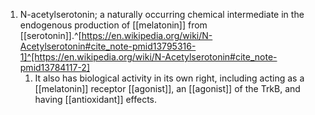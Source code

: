 1. N-acetylserotonin; a naturally occurring chemical intermediate in the endogenous production of [[melatonin]] from [[serotonin]].^[https://en.wikipedia.org/wiki/N-Acetylserotonin#cite_note-pmid13795316-1]^[https://en.wikipedia.org/wiki/N-Acetylserotonin#cite_note-pmid13784117-2]
	1. It also has biological activity in its own right, including acting as a [[melatonin]] receptor [[agonist]], an [[agonist]] of the TrkB, and having [[antioxidant]] effects.